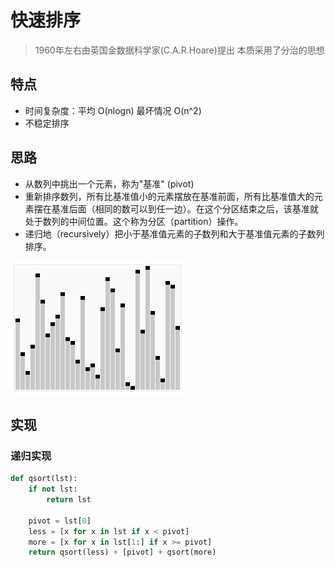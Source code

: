 # 快速排序

> 1960年左右由英国金数据科学家(C.A.R.Hoare)提出
> 本质采用了分治的思想

## 特点

- 时间复杂度：平均 O(nlogn) 最坏情况 O(n^2)
- 不稳定排序

## 思路

- 从数列中挑出一个元素，称为"基准" (pivot)
- 重新排序数列，所有比基准值小的元素摆放在基准前面，所有比基准值大的元素摆在基准后面（相同的数可以到任一边）。在这个分区结束之后，该基准就处于数列的中间位置。这个称为分区（partition）操作。
- 递归地（recursively）把小于基准值元素的子数列和大于基准值元素的子数列排序。


![](./_image/Sorting_quicksort_anim.gif)


## 实现

### 递归实现

```python
def qsort(lst):
    if not lst:
        return lst
    
    pivot = lst[0]
    less = [x for x in lst if x < pivot]
    more = [x for x in lst[1:] if x >= pivot]
    return qsort(less) + [pivot] + qsort(more)
```
